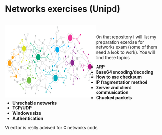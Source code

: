 # Networks exercises (Unipd)

<br>
<a href="url"><img src="https://github.com/TobMTV/Networks---Unipd/blob/master/networking-infographic.png" align="left" height="240" width="300" ></a>
<br>

On that repository i will list my preparation exercise for networks exam (some of them need a look to work).
You will find these topics:

- **ARP**
- **Base64 encoding/decoding**
- **How to use checksum**
- **IP fragmentation method**
- **Server and client communication**
- **Chucked packets**
- **Unrechable networks**
- **TCP/UDP**
- **Windows size**
- **Authentication**

Vi editor is really advised for C networks code.
